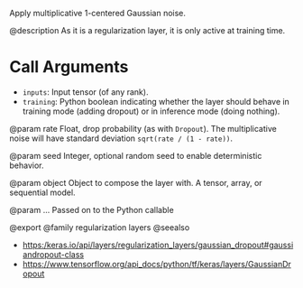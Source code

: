 Apply multiplicative 1-centered Gaussian noise.

@description
As it is a regularization layer, it is only active at training time.

# Call Arguments
- `inputs`: Input tensor (of any rank).
- `training`: Python boolean indicating whether the layer should behave in
    training mode (adding dropout) or in inference mode (doing nothing).

@param rate
Float, drop probability (as with `Dropout`).
The multiplicative noise will have
standard deviation `sqrt(rate / (1 - rate))`.

@param seed
Integer, optional random seed to enable deterministic behavior.

@param object
Object to compose the layer with. A tensor, array, or sequential model.

@param ...
Passed on to the Python callable

@export
@family regularization layers
@seealso
+ <https:/keras.io/api/layers/regularization_layers/gaussian_dropout#gaussiandropout-class>
+ <https://www.tensorflow.org/api_docs/python/tf/keras/layers/GaussianDropout>
